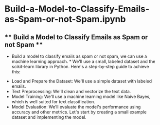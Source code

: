 # Build-a-Model-to-Classify-Emails-as-Spam-or-not-Spam.ipynb
##  ** Build a Model to Classify Emails as Spam or not Spam **



* Build a model to classify emails as spam or not spam, we can use a machine learning approach. * We'll use a small, labeled dataset and the scikit-learn library in Python. Here's a step-by-step guide to achieve this:

-  Load and Prepare the Dataset: We'll use a simple dataset with labeled emails.
-  Text Preprocessing: We'll clean and vectorize the text data.
-  Model Training: We'll use a machine learning model like Naive Bayes, which is well suited for text classification.
-  Model Evaluation: We'll evaluate the model's performance using accuracy and other metrics. Let's start by creating a small example dataset and implementing the model.
